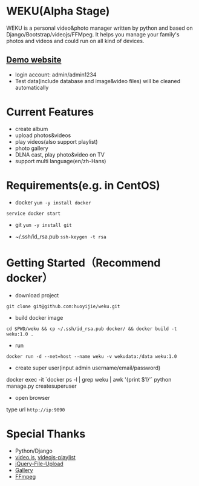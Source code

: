 # WEKU(Alpha Stage)
WEKU is a personal video&amp;photo manager written by python and based on Django/Bootstrap/videojs/FFMpeg. It helps you manage your family's photos and videos and could run on all kind of devices. 

## [Demo website](http://132.232.155.82:9090/)
* login account: admin/admin1234
* Test data(include database and image&video files) will be cleaned automatically

# Current Features
* create album
* upload photos&videos
* play videos(also support playlist)
* photo gallery
* DLNA cast, play photo&video on TV
* support multi language(en/zh-Hans)

# Requirements(e.g. in CentOS)
* docker
`yum -y install docker`

`service docker start`

* git
`yum -y install git`

* ~/.ssh/id_rsa.pub
`ssh-keygen -t rsa`

# Getting Started（Recommend docker）
* download project

`git clone git@github.com:huoyijie/weku.git`

* build docker image

`cd $PWD/weku && cp ~/.ssh/id_rsa.pub docker/ && docker build -t weku:1.0 .`

* run

`docker run -d --net=host --name weku -v wekudata:/data weku:1.0`

* create super user(input admin username/email/password)

docker exec -it \`docker ps -l | grep weku | awk '{print $1}'\` python manage.py createsuperuser

* open browser

type url `http://ip:9090`

# Special Thanks
* Python/Django
* [video.js](https://github.com/videojs/video.js), [videojs-playlist](https://github.com/brightcove/videojs-playlist)
* [jQuery-File-Upload](https://github.com/blueimp/jQuery-File-Upload)
* [Gallery](https://github.com/blueimp/Gallery)
* [FFmpeg](https://github.com/FFmpeg/FFmpeg)

